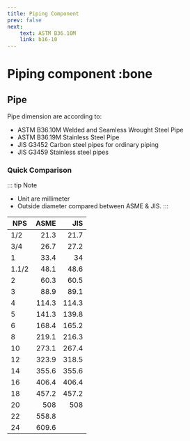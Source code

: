 ```yaml
---
title: Piping Component
prev: false
next:
    text: ASTM B36.10M
    link: b16-10
---
```


# Piping component :bone

## Pipe

Pipe dimension are according to:

- ASTM B36.10M Welded and Seamless Wrought Steel Pipe
- ASTM B36.19M Stainless Steel Pipe
- JIS G3452 Carbon steel pipes for ordinary piping
- JIS G3459 Stainless steel pipes

### Quick Comparison


::: tip Note
- Unit are millimeter
- Outside diameter compared between ASME & JIS.
:::

| NPS   | ASME  | JIS   |
|-------|------:|------:|
| 1/2   | 21.3  | 21.7  |
| 3/4   | 26.7  | 27.2  |
| 1     | 33.4  | 34    |
| 1.1/2 | 48.1  | 48.6  |
| 2     | 60.3  | 60.5  |
| 3     | 88.9  | 89.1  |
| 4     | 114.3 | 114.3 |
| 5     | 141.3 | 139.8 |
| 6     | 168.4 | 165.2 |
| 8     | 219.1 | 216.3 |
| 10    | 273.1 | 267.4 |
| 12    | 323.9 | 318.5 |
| 14    | 355.6 | 355.6 |
| 16    | 406.4 | 406.4 |
| 18    | 457.2 | 457.2 |
| 20    | 508   | 508   |
| 22    | 558.8 |       |
| 24    | 609.6 ||

